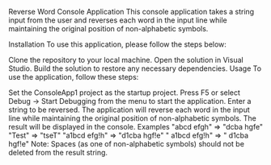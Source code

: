 Reverse Word Console Application
This console application takes a string input from the user and reverses each word in the input line while maintaining the original position of non-alphabetic symbols.

Installation
To use this application, please follow the steps below:

Clone the repository to your local machine.
Open the solution in Visual Studio.
Build the solution to restore any necessary dependencies.
Usage
To use the application, follow these steps:

Set the ConsoleApp1 project as the startup project.
Press F5 or select Debug -> Start Debugging from the menu to start the application.
Enter a string to be reversed.
The application will reverse each word in the input line while maintaining the original position of non-alphabetic symbols.
The result will be displayed in the console.
Examples
"abcd efgh" => "dcba hgfe"
"Test" => "tseT"
"a1bcd efg!h" => "d1cba hgf!e"
" a1bcd efg!h" => " d1cba hgf!e"
Note: Spaces (as one of non-alphabetic symbols) should not be deleted from the result string.
